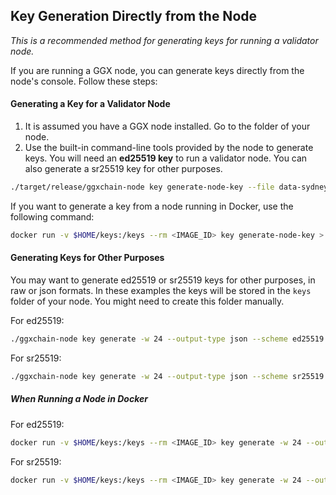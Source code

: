 ## Key Generation Directly from the Node
*This is a recommended method for generating keys for running a validator node.*

If you are running a GGX node, you can generate keys directly from the node's console. Follow these steps:

#### Generating a Key for a Validator Node

1. It is assumed you have a GGX node installed. Go to the folder of your node.
2. Use the built-in command-line tools provided by the node to generate keys. You will need an **ed25519 key** to run a validator node. You can also generate a sr25519 key for other purposes.

```bash
./target/release/ggxchain-node key generate-node-key --file data-sydney/node.key
```
If you want to generate a key from a node running in Docker, use the following command:
```bash
docker run -v $HOME/keys:/keys --rm <IMAGE_ID> key generate-node-key > ./data-sydney/node.key
```

#### Generating Keys for Other Purposes

You may want to generate ed25519 or sr25519 keys for other purposes, in raw or json formats.
In these examples the keys will be stored in the `keys` folder of your node. You might need to create this folder manually.

For ed25519:
```bash
./ggxchain-node key generate -w 24 --output-type json --scheme ed25519 >$HOME/keys/ed25519key.json
```
For sr25519:
```bash
./ggxchain-node key generate -w 24 --output-type json --scheme sr25519 >$HOME/keys/sr25519key.json
```

##### When Running a Node in Docker

For ed25519:
```bash
docker run -v $HOME/keys:/keys --rm <IMAGE_ID> key generate -w 24 --output-type json --scheme ed25519 >$HOME/keys/ed25519key.json
```
For sr25519:
```bash
docker run -v $HOME/keys:/keys --rm <IMAGE_ID> key generate -w 24 --output-type json --scheme sr25519 >$HOME/keys/sr25519key.json
```
